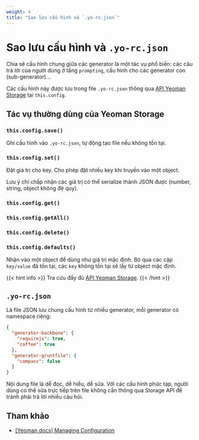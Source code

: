 ```yaml
---
weight: 4
title: "Sao lưu cấu hình và `.yo-rc.json`"
---
```


# Sao lưu cấu hình và `.yo-rc.json`

Chia sẻ cấu hình chung giữa các generator là một tác vụ phổ biến: các câu trả lời của người dùng ở tầng `prompting`, cấu hình cho các generator con (sub-generator)...

Các cấu hình này được lưu trong file `.yo-rc.json` thông qua [API Yeoman Storage](https://yeoman.github.io/generator/Storage.html) tại `this.config`.

## Tác vụ thường dùng của Yeoman Storage

### `this.config.save()`

Ghi cấu hình vào `.yo-rc.json`, tự động tạo file nếu không tồn tại.

### `this.config.set()`

Đặt giá trị cho key. Cho phép đặt nhiều key khi truyền vào một object.

Lưu ý chỉ chấp nhận các giá trị có thể serialize thành JSON được (number, string, object không đệ quy).

### `this.config.get()`

### `this.config.getAll()`

### `this.config.delete()`

### `this.config.defaults()`

Nhận vào một object để dùng như giá trị mặc định. Bỏ qua các cặp `key/value` đã tồn tại, các `key` không tồn tại sẽ lấy từ object mặc định.

{{< hint info >}}
Tra cứu đầy đủ [API Yeoman Storage](https://yeoman.github.io/generator/Storage.html).
{{< /hint >}}

## `.yo-rc.json`

Là file JSON lưu chung cấu hình từ nhiều generator, mỗi generator có namespace riêng:

```json
{
  "generator-backbone": {
    "requirejs": true,
    "coffee": true
  },
  "generator-gruntfile": {
    "compass": false
  }
}
```

Nội dung file là dễ đọc, dễ hiểu, dễ sửa. Với các cấu hình phức tạp, người dùng có thể sửa trực tiếp trên file không cần thông qua Storage API để tránh phải trả lời nhiều câu hỏi.

## Tham khảo

- [[Yeoman docs] Managing Configuration](https://yeoman.io/authoring/storage)
